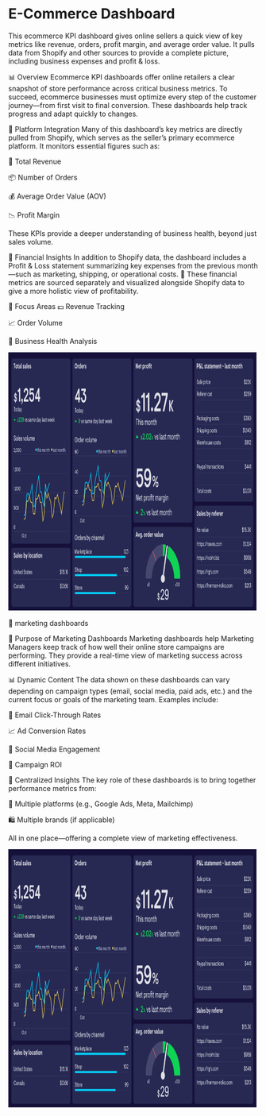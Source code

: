 # E-Commerce Dashboard
This ecommerce KPI dashboard gives online sellers a quick view of key metrics like revenue, orders, profit margin, and average order value. It pulls data from Shopify and other sources to provide a complete picture, including business expenses and profit &amp; loss.

📊 Overview
Ecommerce KPI dashboards offer online retailers a clear snapshot of store performance across critical business metrics. To succeed, ecommerce businesses must optimize every step of the customer journey—from first visit to final conversion. These dashboards help track progress and adapt quickly to changes.

🛒 Platform Integration
Many of this dashboard’s key metrics are directly pulled from Shopify, which serves as the seller’s primary ecommerce platform. It monitors essential figures such as:

🧾 Total Revenue

📦 Number of Orders

💰 Average Order Value (AOV)

📉 Profit Margin

These KPIs provide a deeper understanding of business health, beyond just sales volume.

💼 Financial Insights
In addition to Shopify data, the dashboard includes a Profit & Loss statement summarizing key expenses from the previous month—such as marketing, shipping, or operational costs.
📂 These financial metrics are sourced separately and visualized alongside Shopify data to give a more holistic view of profitability.

🎯 Focus Areas
💵 Revenue Tracking

📈 Order Volume

🧮 Business Health Analysis

<img src="https://github.com/rajibsahani-29/PowerBI-E_Commerce/blob/main/Ecommerce-KPI-dashboard.png" alt="Image" width="500" height="520">

📢 marketing dashboards

📣 Purpose of Marketing Dashboards
Marketing dashboards help Marketing Managers keep track of how well their online store campaigns are performing. They provide a real-time view of marketing success across different initiatives.

📊 Dynamic Content
The data shown on these dashboards can vary depending on campaign types (email, social media, paid ads, etc.) and the current focus or goals of the marketing team.
Examples include:

📧 Email Click-Through Rates

📈 Ad Conversion Rates

📱 Social Media Engagement

🎯 Campaign ROI

🧩 Centralized Insights
The key role of these dashboards is to bring together performance metrics from:

🔗 Multiple platforms (e.g., Google Ads, Meta, Mailchimp)

🛍️ Multiple brands (if applicable)

All in one place—offering a complete view of marketing effectiveness.

<img src="https://github.com/rajibsahani-29/PowerBI-E_Commerce/blob/main/Ecommerce-KPI-dashboard.png" alt="Image" width="500" height="520">

